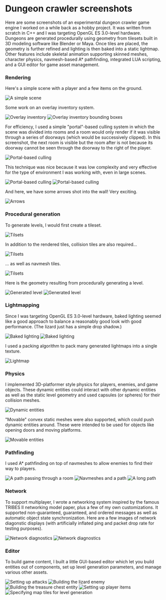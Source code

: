 # Dungeon crawler screenshots

Here are some screenshots of an experimental dungeon crawler game engine I worked on a while back as a hobby project. It was written from scratch in C++ and I was targeting OpenGL ES 3.0-level hardware. Dungeons are generated procedurally using geometry from tilesets built in 3D modeling software like Blender or Maya. Once tiles are placed, the geometry is further refined and lighting is then baked into a static lightmap. Other features include skeletal animation supporting skinned meshes, character physics, navmesh-based A\* pathfinding, integrated LUA scripting, and a GUI editor for game asset management.

### Rendering

Here's a simple scene with a player and a few items on the ground.

![A simple scene](/Rendering/scene.png)

Some work on an overlay inventory system.

![Overlay inventory](/Rendering/inventory1.png)
![Overlay inventory bounding boxes](/Rendering/inventory2.png)

For efficiency, I used a simple "portal"-based culling system in which the scene was divided into rooms and a room would only render if it was visible through a series of doorways (which would be successively clipped). In this screenshot, the next room is visible but the room after is not because its doorway cannot be seen through the doorway to the right of the player.

![Portal-based culling](/Rendering/portals1.png)

This technique was nice because it was low complexity and very effective for the type of environment I was working with, even in large scenes.

![Portal-based culling](/Rendering/portals2.png)
![Portal-based culling](/Rendering/portals3.png)

And here, we have some arrows shot into the wall! Very exciting.

![Arrows](/Rendering/arrows.png)

### Procedural generation

To generate levels, I would first create a tileset.

![Tilsets](/ProceduralGeneration/displayed_tiles.png)

In addition to the rendered tiles, collision tiles are also required...

![Tilsets](/ProceduralGeneration/collision_tiles.png)

... as well as navmesh tiles.

![Tilsets](/ProceduralGeneration/navmesh_tiles.png)

Here is the geometry resulting from procedurally generating a level.

![Generated level](/ProceduralGeneration/generated_geometry1.png)
![Generated level](/ProceduralGeneration/generated_geometry2.png)

### Lightmapping

Since I was targeting OpenGL ES 3.0-level hardware, baked lighting seemed like a good approach to balance a reasonably good look with good performance. (The lizard just has a simple drop shadow.)

![Baked lighting](/Lightmapping/room1.png)
![Baked lighting](/Lightmapping/room2.png)

I used a packing algorithm to pack many generated lightmaps into a single texture.

![Lightmap](/Lightmapping/lightmap.png)

### Physics

I implemented 3D-platformer style physics for players, enemies, and game objects. These dynamic entities could interact with other dynamic entities as well as the static level geometry and used capsules (or spheres) for their collision meshes.

![Dynamic entities](/Physics/dynamic_entities.png)

"Movable" convex static meshes were also supported, which could push dynamic entities around. These were intended to be used for objects like opening doors and moving platforms.

![Movable entities](/Physics/movable_entities.png)

### Pathfinding

I used A* pathfinding on top of navmeshes to allow enemies to find their way to players.

![A path passing through a room](/Pathfinding/path_room.png)
![Navmeshes and a path](/Pathfinding/path_scene.png)
![A long path](/Pathfinding/long_path.png)

### Network

To support multiplayer, I wrote a networking system inspired by the famous TRIBES II networking model paper, plus a few of my own customizations. It supported non-guaranteed, guaranteed, and ordered messages as well as automatic object state synchronization. Here are a few images of network diagonstic displays (with artificially inflated ping and packet drop rate for testing purposes).

![Network diagnostics](/Network/network1.png)
![Network diagnostics](/Network/network2.png)

### Editor

To build game content, I built a little GUI-based editor which let you build entities out of components, set up level generation parameters, and manage various other assets.

![Setting up attacks](/Editor/attacks.png)
![Building the lizard enemy](/Editor/entities1.png)
![Building the treasure chest entity](/Editor/entities2.png)
![Setting up player items](/Editor/items.png)
![Specifying map tiles for level generation](/Editor/level_generation.png)

